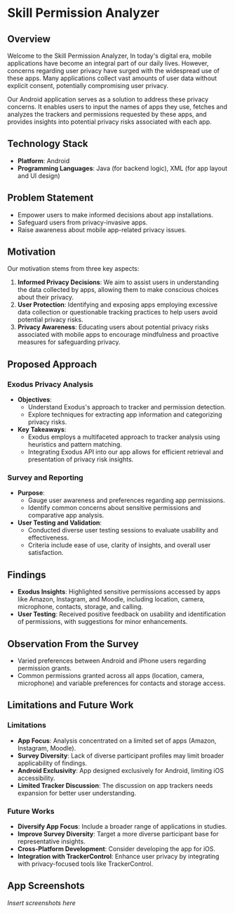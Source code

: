 # Skill Permission Analyzer

## Overview
Welcome to the Skill Permission Analyzer, In today's digital era, mobile applications have become an integral part of our daily lives. However, concerns regarding user privacy have surged with the widespread use of these apps. Many applications collect vast amounts of user data without explicit consent, potentially compromising user privacy.

Our Android application serves as a solution to address these privacy concerns. It enables users to input the names of apps they use, fetches and analyzes the trackers and permissions requested by these apps, and provides insights into potential privacy risks associated with each app.

## Technology Stack
- **Platform**: Android
- **Programming Languages**: Java (for backend logic), XML (for app layout and UI design)
  
## Problem Statement
- Empower users to make informed decisions about app installations.
- Safeguard users from privacy-invasive apps.
- Raise awareness about mobile app-related privacy issues.

## Motivation
Our motivation stems from three key aspects:
1. **Informed Privacy Decisions**: We aim to assist users in understanding the data collected by apps, allowing them to make conscious choices about their privacy.
2. **User Protection**: Identifying and exposing apps employing excessive data collection or questionable tracking practices to help users avoid potential privacy risks.
3. **Privacy Awareness**: Educating users about potential privacy risks associated with mobile apps to encourage mindfulness and proactive measures for safeguarding privacy.

## Proposed Approach
### Exodus Privacy Analysis
- **Objectives**:
  - Understand Exodus's approach to tracker and permission detection.
  - Explore techniques for extracting app information and categorizing privacy risks.
- **Key Takeaways**:
  - Exodus employs a multifaceted approach to tracker analysis using heuristics and pattern matching.
  - Integrating Exodus API into our app allows for efficient retrieval and presentation of privacy risk insights.

### Survey and Reporting
- **Purpose**:
  - Gauge user awareness and preferences regarding app permissions.
  - Identify common concerns about sensitive permissions and comparative app analysis.
- **User Testing and Validation**:
  - Conducted diverse user testing sessions to evaluate usability and effectiveness.
  - Criteria include ease of use, clarity of insights, and overall user satisfaction.

## Findings
- **Exodus Insights**: Highlighted sensitive permissions accessed by apps like Amazon, Instagram, and Moodle, including location, camera, microphone, contacts, storage, and calling.
- **User Testing**: Received positive feedback on usability and identification of permissions, with suggestions for minor enhancements.

## Observation From the Survey
- Varied preferences between Android and iPhone users regarding permission grants.
- Common permissions granted across all apps (location, camera, microphone) and variable preferences for contacts and storage access.

## Limitations and Future Work
### Limitations
- **App Focus**: Analysis concentrated on a limited set of apps (Amazon, Instagram, Moodle).
- **Survey Diversity**: Lack of diverse participant profiles may limit broader applicability of findings.
- **Android Exclusivity**: App designed exclusively for Android, limiting iOS accessibility.
- **Limited Tracker Discussion**: The discussion on app trackers needs expansion for better user understanding.

### Future Works
- **Diversify App Focus**: Include a broader range of applications in studies.
- **Improve Survey Diversity**: Target a more diverse participant base for representative insights.
- **Cross-Platform Development**: Consider developing the app for iOS.
- **Integration with TrackerControl**: Enhance user privacy by integrating with privacy-focused tools like TrackerControl.

## App Screenshots
_Insert screenshots here_

